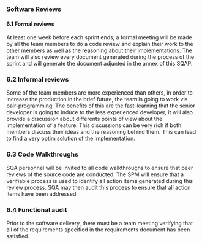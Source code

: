 ### Software Reviews

#### 6.1 Formal reviews
At least one week before each sprint ends, a formal meeting will be made by all the team members to do a code review and explain their work to the other members as well as the reasoning about their implementations. The team will also review every document generated during the process of the sprint and will generate the document adjunted in the annex of this SQAP. 

### 6.2 Informal reviews
Some of the team members are more experienced than others, in order to increase the production in the brief future, the team is going to work via pair-programming. The benefits of this are the fast-learning that the senior developer is going to induce to the less experienced developer, it will also provide a discussion about differents points of view about the implementation of a feature. This discussions can be very rich if both members discuss their ideas and the reasoning behind them. This can lead to find a very optim solution of the implementation.

### 6.3 Code Walkthroughs
SQA personnel will be invited to all code walkthroughs to ensure that peer reviews of the source code are conducted. The SPM will ensure that a verifiable process is used to identify all action items generated during this review process. SQA may then audit this process to ensure that all action items have been addressed.

### 6.4 Functional audit
Prior to the software delivery, there must be a team meeting verifying that all of the requirements specified in the requirements document has been satisfied. 

